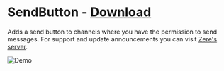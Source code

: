 # SendButton - [Download](https://betterdiscord.net/ghdl?url=https://raw.githubusercontent.com/rauenzi/BetterDiscordAddons/master/Plugins/SendButton/SendButton.plugin.js)

Adds a send button to channels where you have the permission to send messages. For support and update announcements you can visit [Zere's server](https://bit.ly/ZeresServer).

![Demo](http://i.zackrauen.com/xC7lED.gif)


